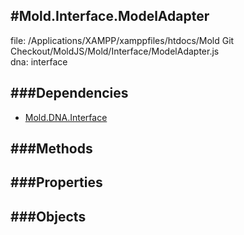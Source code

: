 
#Mold.Interface.ModelAdapter
---------------------------------------

file: /Applications/XAMPP/xamppfiles/htdocs/Mold Git Checkout/MoldJS/Mold/Interface/ModelAdapter.js  
dna: interface


	




###Dependencies
--------------

* [Mold.DNA.Interface](../../Mold/DNA/Interface.md) 



   
###Methods
--------------

   
###Properties
-------------

   
###Objects
------------


		
